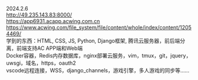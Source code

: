 2024.2.6      
http://49.235.143.83:8000/     
https://app6931.acapp.acwing.com.cn   
https://www.acwing.com/file_system/file/content/whole/index/content/12054469/       
学到的东西：HTML, CSS, JS, Python, Django框架, 腾讯云服务器，前后端分离，前端支持AC APP端和Web端      
Docker容器，Redis内存数据库，nginx部署云服务，vim，tmux，git，jquery，uwsgi，域名，https，oauth2     
vscode远程连接，WSS，django_channels，游戏引擎，多人游戏的同步等......
